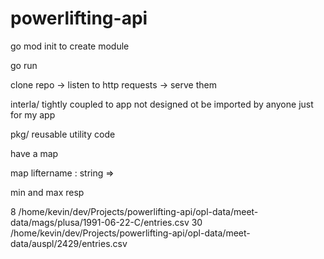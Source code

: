 # powerlifting-api

go mod init <module name> to create module 

go run <go file >





clone repo -> listen to http requests -> serve them 

interla/ tightly coupled to app not designed ot be imported by anyone just for my app 


pkg/ reusable utility code 


have a map 


map liftername : string 
    =>


min and max resp

8
/home/kevin/dev/Projects/powerlifting-api/opl-data/meet-data/mags/plusa/1991-06-22-C/entries.csv
30
/home/kevin/dev/Projects/powerlifting-api/opl-data/meet-data/auspl/2429/entries.csv
